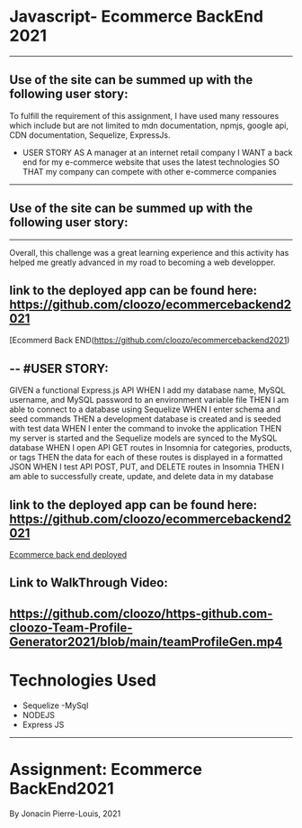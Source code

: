 
# Javascript- Ecommerce BackEnd 2021
---
## Use of the site can be summed up with the following user story:

 To fulfill the requirement of this assignment, I have used many ressoures which include but are not limited to mdn documentation,
npmjs, google api, CDN documentation, Sequelize, ExpressJs.

* USER STORY
AS A manager at an internet retail company
I WANT a back end for my e-commerce website that uses the latest technologies
SO THAT my company can compete with other e-commerce companies
---

## Use of the site can be summed up with the following user story:

---
 Overall,  this challenge was a great learning experience and this activity has helped me greatly advanced in my road to becoming a web developper.

## link to the deployed app can be found here: https://github.com/cloozo/ecommercebackend2021
[Ecommerd Back END(https://github.com/cloozo/ecommercebackend2021)


--
#USER STORY:
---
GIVEN a functional Express.js API
WHEN I add my database name, MySQL username, and MySQL password to an environment variable file
THEN I am able to connect to a database using Sequelize
WHEN I enter schema and seed commands
THEN a development database is created and is seeded with test data
WHEN I enter the command to invoke the application
THEN my server is started and the Sequelize models are synced to the MySQL database
WHEN I open API GET routes in Insomnia for categories, products, or tags
THEN the data for each of these routes is displayed in a formatted JSON
WHEN I test API POST, PUT, and DELETE routes in Insomnia
THEN I am able to successfully create, update, and delete data in my database

## link to the deployed app can be found here: https://github.com/cloozo/ecommercebackend2021
[Ecommerce back end deployed](https://github.com/cloozo/https-github.com-cloozo-Team-Profile-Generator2021)
## Link to WalkThrough Video:
https://github.com/cloozo/https-github.com-cloozo-Team-Profile-Generator2021/blob/main/teamProfileGen.mp4
---
# Technologies Used

- Sequelize
-MySql
- NODEJS
- Express JS


---

# Assignment: Ecommerce BackEnd2021

By Jonacin Pierre-Louis, 2021

